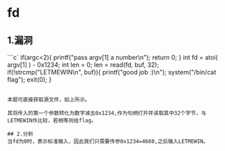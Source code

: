 # fd
## 1.漏洞
```c`
if(argc<2){
	printf("pass argv[1] a number\n");
	return 0;
}
int fd = atoi( argv[1] ) - 0x1234;
int len = 0;
len = read(fd, buf, 32);
if(!strcmp("LETMEWIN\n", buf)){
	printf("good job :)\n");
	system("/bin/cat flag");
	exit(0);
}
```

本题可直接获取源文件，如上所示。

其将传入的第一个参数转化为数字减去0x1234,作为句柄打开并读取其中32个字节，与LETMEWIN作比较，若相等则给flag。

## 2.分析
当fd为0时，表示标准输入，因此我们只需要传参0x1234=4660,之后输入LETMEWIN。
